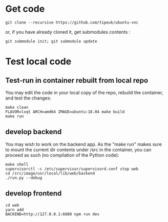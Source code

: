 # Get code

```
git clone --recursive https://github.com/tipeuk/ubuntu-vnc
```

or, if you have already cloned it, get submodules contents :

```
git submodule init; git submodule update
```

# Test local code

## Test-run in container rebuilt from local repo

You may edit the code in your local copy of the repo, rebuild the
container, and test the changes:

```
make clean
FLAVOR=lxqt ARCH=amd64 IMAGE=ubuntu:18.04 make build
make run
```

## develop backend

You may wish to work on the backend app. As the "make run" makes sure
to mount the current dir contents under /src in the container, you can
proceed as such (no compilation of the Python code):

```
make shell
supervisorctl -c /etc/supervisor/supervisord.conf stop web
cd /src/image/usr/local/lib/web/backend
./run.py --debug
```

## develop frontend

```
cd web
yarn add
BACKEND=http://127.0.0.1:6080 npm run dev
```
